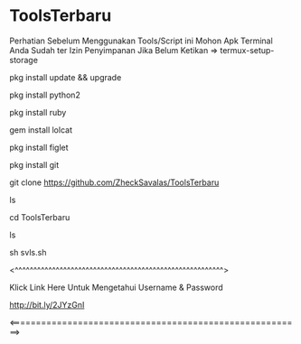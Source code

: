 # ToolsTerbaru
Perhatian Sebelum Menggunakan Tools/Script ini Mohon Apk Terminal Anda Sudah ter Izin Penyimpanan Jika Belum 
Ketikan => termux-setup-storage

pkg install update && upgrade

pkg install python2

pkg install ruby

gem install lolcat

pkg install figlet

pkg install git

git clone https://github.com/ZheckSavalas/ToolsTerbaru

ls

cd ToolsTerbaru

ls

sh svls.sh

<^^^^^^^^^^^^^^^^^^^^^^^^^^^^^^^^^^^^^^^^^^^^^^^^^^^^^^^^>

Klick Link Here Untuk Mengetahui Username & Password  

http://bit.ly/2JYzGnI                   

<========================================================>
